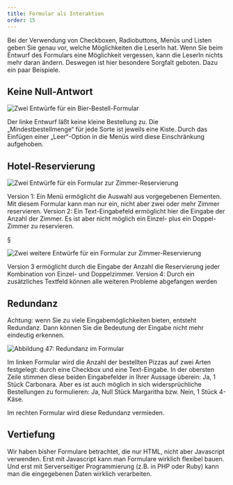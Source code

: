 ```yaml
---
title: Formular als Interaktion
order: 15
---
```


Bei der Verwendung von Checkboxen, Radiobuttons, Menüs und Listen geben Sie
genau vor, welche Möglichkeiten die LeserIn hat.  Wenn Sie beim Entwurf des
Formulars eine Möglichkeit vergessen, kann die LeserIn nichts mehr daran ändern.
Deswegen ist hier besondere Sorgfalt geboten. Dazu ein paar Beispiele.

## Keine Null-Antwort

![Zwei Entwürfe für ein Bier-Bestell-Formular](/images/formulare/bier.png)

Der linke Entwurf läßt keine kleine Bestellung zu. Die „Mindestbestellmenge“ für jede Sorte ist jeweils eine Kiste.  Durch das Einfügen einer „Leer“-Option in die Menüs wird diese Einschränkung aufgehoben.

## Hotel-Reservierung

![Zwei Entwürfe für ein Formular zur Zimmer-Reservierung](/images/formulare/v1-zimmer.png)

Version 1: Ein Menü ermöglicht die Auswahl aus vorgegebenen Elementen.  Mit diesem Formular kann man nur ein, nicht aber zwei oder mehr Zimmer reservieren.  Version 2: Ein Text-Eingabefeld ermöglicht hier die Eingabe der Anzahl der Zimmer.  Es ist aber nicht möglich ein Einzel- plus ein Doppel-Zimmer zu reservieren.

§

![Zwei weitere Entwürfe für ein Formular zur Zimmer-Reservierung](/images/formulare/v2-zimmer.png)

Version 3 ermöglicht durch die Eingabe der Anzahl die Reservierung jeder Kombination von Einzel- und Doppelzimmer. Version 4: Durch ein zusätzliches Textfeld können alle weiteren Probleme abgefangen werden

## Redundanz

Achtung: wenn Sie zu viele Eingabemöglichkeiten bieten, entsteht Redundanz. Dann können Sie die Bedeutung der Eingabe nicht mehr eindeutig erkennen.


![Abbildung 47: Redundanz im Formular](/images/formulare/redundanz.png)

Im linken Formular wird die Anzahl der bestellten Pizzas auf zwei Arten festgelegt: durch eine Checkbox und eine Text-Eingabe. In der obersten Zeile stimmen diese beiden Eingabefelder in Ihrer Aussage überein: Ja, 1 Stück Carbonara. Aber es ist auch möglich in sich widersprüchliche Bestellungen zu formulieren:  Ja, Null Stück Margaritha bzw. Nein, 1 Stück 4-Käse.

Im rechten Formular wird diese Redundanz vermieden.


## Vertiefung

Wir haben bisher Formulare betrachtet, die nur HTML, nicht aber Javascript
verwenden. Erst mit Javascript kann man Formulare wirklich flexibel bauen.
Und erst mit Serverseitiger Programmierung (z.B. in PHP oder Ruby) kann man
die eingegebenen Daten wirklich verarbeiten.


